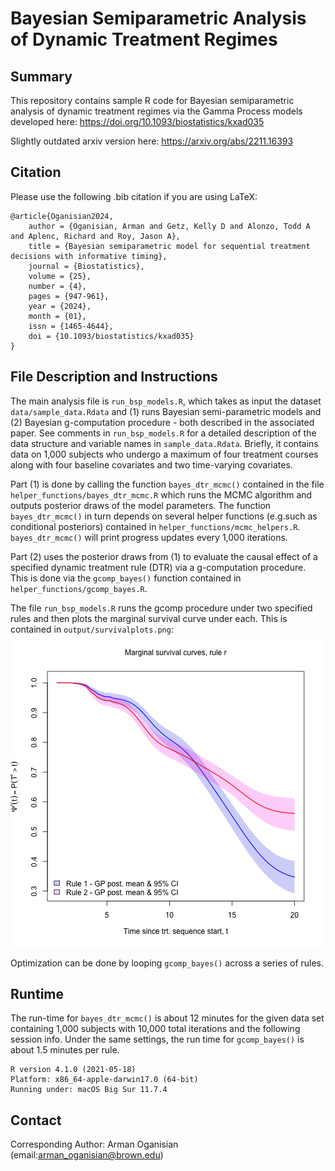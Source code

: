 # Bayesian Semiparametric Analysis of Dynamic Treatment Regimes

## Summary
This repository contains sample R code for Bayesian semiparametric analysis of dynamic treatment regimes via the Gamma Process models developed here: https://doi.org/10.1093/biostatistics/kxad035

Slightly outdated arxiv version here: https://arxiv.org/abs/2211.16393

## Citation
Please use the following .bib citation if you are using LaTeX:
```
@article{Oganisian2024,
    author = {Oganisian, Arman and Getz, Kelly D and Alonzo, Todd A and Aplenc, Richard and Roy, Jason A},
    title = {Bayesian semiparametric model for sequential treatment decisions with informative timing},
    journal = {Biostatistics},
    volume = {25},
    number = {4},
    pages = {947-961},
    year = {2024},
    month = {01},
    issn = {1465-4644},
    doi = {10.1093/biostatistics/kxad035}
}

``` 

## File Description and Instructions

The main analysis file is `run_bsp_models.R`, which takes as input the dataset `data/sample_data.Rdata` and (1) runs Bayesian semi-parametric models and (2) Bayesian g-computation procedure - both described in the associated paper. See comments in `run_bsp_models.R` for a detailed description of the data structure and variable names in `sample_data.Rdata`. Briefly, it contains data on 1,000 subjects who undergo a maximum of four treatment courses along with four baseline covariates and two time-varying covariates.

Part (1) is done by calling the function `bayes_dtr_mcmc()` contained in the file `helper_functions/bayes_dtr_mcmc.R` which runs the MCMC algorithm and outputs posterior draws of the model parameters. The function `bayes_dtr_mcmc()` in turn depends on several helper functions (e.g.such as conditional posteriors) contained in `helper_functions/mcmc_helpers.R`. `bayes_dtr_mcmc()` will print progress updates every 1,000 iterations.

Part (2) uses the posterior draws from (1) to evaluate the causal effect of a specified dynamic treatment rule (DTR) via a g-computation procedure. This is done via the `gcomp_bayes()` function contained in `helper_functions/gcomp_bayes.R`.

The file `run_bsp_models.R` runs the gcomp procedure under two specified rules and then plots the marginal survival curve under each. This is contained in `output/survivalplots.png`:
![](output/survivalplots.png)

Optimization can be done by looping `gcomp_bayes()` across a series of rules.

## Runtime
The run-time for `bayes_dtr_mcmc()` is about 12 minutes for the given data set containing 1,000 subjects with 10,000 total iterations and the following session info. Under the same settings, the run time for `gcomp_bayes()` is about 1.5 minutes per rule.

```
R version 4.1.0 (2021-05-18)
Platform: x86_64-apple-darwin17.0 (64-bit)
Running under: macOS Big Sur 11.7.4
```

## Contact
Corresponding Author: Arman Oganisian (email:arman_oganisian@brown.edu)
